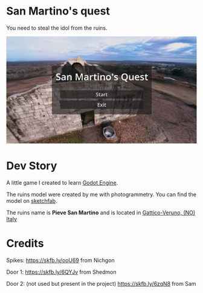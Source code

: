# San Martino's quest

You need to steal the idol from the ruins.

![screenshot](docs/screen.jpg)

# Dev Story

A little game I created to learn [Godot Engine](https://godotengine.org/).

The ruins model were created by me with photogrammetry. You can find the model on [sketchfab](https://skfb.ly/oPu77).

The ruins name is **Pieve San Martino** and is located in [Gattico-Veruno, (NO) Italy](https://maps.app.goo.gl/cpM9Te5prsCJ4SGb6)

# Credits

Spikes:
https://skfb.ly/ooU69 from Nichgon

Door 1:
https://skfb.ly/6QYJv from Shedmon

Door 2: (not used but present in the project)
https://skfb.ly/6zqN8 from Sam